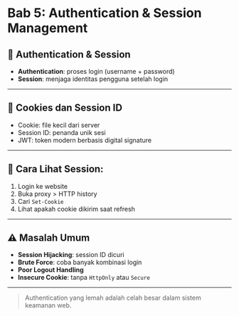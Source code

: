 # Bab 5: Authentication & Session Management

## 🔐 Authentication & Session

- **Authentication**: proses login (username + password)
- **Session**: menjaga identitas pengguna setelah login

---

## 🍪 Cookies dan Session ID

- Cookie: file kecil dari server
- Session ID: penanda unik sesi
- JWT: token modern berbasis digital signature

---

## 🔎 Cara Lihat Session:

1. Login ke website
2. Buka proxy > HTTP history
3. Cari `Set-Cookie`
4. Lihat apakah cookie dikirim saat refresh

---

## ⚠️ Masalah Umum

- **Session Hijacking**: session ID dicuri
- **Brute Force**: coba banyak kombinasi login
- **Poor Logout Handling**
- **Insecure Cookie**: tanpa `HttpOnly` atau `Secure`

---

> Authentication yang lemah adalah celah besar dalam sistem keamanan web.
